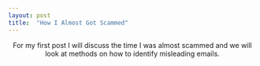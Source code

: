 ```yaml
---
layout: post
title:  "How I Almost Got Scammed"
---
```

 <center>For my first post I will discuss the time I was almost scammed and we will look at methods on how to identify misleading emails.</center>


